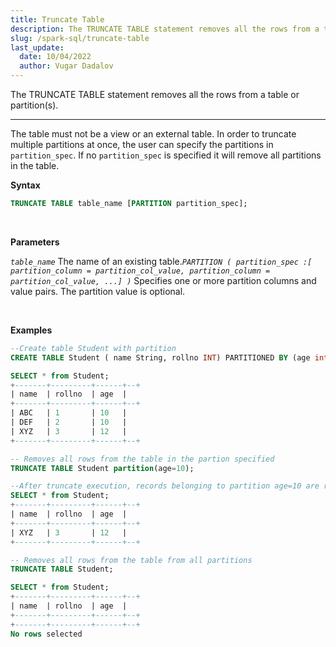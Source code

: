 ```yaml
---
title: Truncate Table
description: The TRUNCATE TABLE statement removes all the rows from a table or partitions
slug: /spark-sql/truncate-table
last_update:
  date: 10/04/2022
  author: Vugar Dadalov
---
```


The TRUNCATE TABLE statement removes all the rows from a table or partition(s).
___

The table must not be a view or an external table. In order to truncate multiple partitions at once, the user can specify the partitions in `partition_spec`. If no `partition_spec` is specified it will remove all partitions in the table.

 **Syntax**

```sql
TRUNCATE TABLE table_name [PARTITION partition_spec];
```



<br/>

 **Parameters**

_`table_name`_ The name of an existing table._`PARTITION ( partition_spec :[ partition_column = partition_col_value, partition_column = partition_col_value, ...] )`_ Specifies one or more partition columns and value pairs. The partition value is optional.

<br/>

**Examples**

```sql
--Create table Student with partition
CREATE TABLE Student ( name String, rollno INT) PARTITIONED BY (age int);

SELECT * from Student;
+-------+---------+------+--+
| name  | rollno  | age  |
+-------+---------+------+--+
| ABC   | 1       | 10   |
| DEF   | 2       | 10   |
| XYZ   | 3       | 12   |
+-------+---------+------+--+

-- Removes all rows from the table in the partion specified
TRUNCATE TABLE Student partition(age=10);

--After truncate execution, records belonging to partition age=10 are removed
SELECT * from Student;
+-------+---------+------+--+
| name  | rollno  | age  |
+-------+---------+------+--+
| XYZ   | 3       | 12   |
+-------+---------+------+--+

-- Removes all rows from the table from all partitions
TRUNCATE TABLE Student;

SELECT * from Student;
+-------+---------+------+--+
| name  | rollno  | age  |
+-------+---------+------+--+
+-------+---------+------+--+
No rows selected 
```
